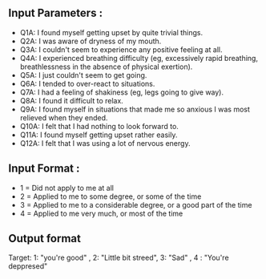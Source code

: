 ## Input Parameters :

* Q1A: 	I found myself getting upset by quite trivial things.
* Q2A: 	I was aware of dryness of my mouth.
* Q3A: 	I couldn't seem to experience any positive feeling at all.
* Q4A: 	I experienced breathing difficulty (eg, excessively rapid breathing, breathlessness in the absence of physical exertion).
* Q5A: 	I just couldn&#39;t seem to get going.
* Q6A: 	I tended to over-react to situations.
* Q7A: 	I had a feeling of shakiness (eg, legs going to give way).
* Q8A: 	I found it difficult to relax.
* Q9A: 	I found myself in situations that made me so anxious I was most relieved when they ended.
* Q10A:	I felt that I had nothing to look forward to.
* Q11A:	I found myself getting upset rather easily.
* Q12A:	I felt that I was using a lot of nervous energy.

## Input Format : 
* 1 = Did not apply to me at all 
* 2 = Applied to me to some degree, or some of the time
* 3 = Applied to me to a considerable degree, or a good part of the time
* 4 = Applied to me very much, or most of the time

## Output format
Target: 1: "you're good" , 2: "Little bit streed",  3: "Sad" , 4 : "You're deppresed" 
